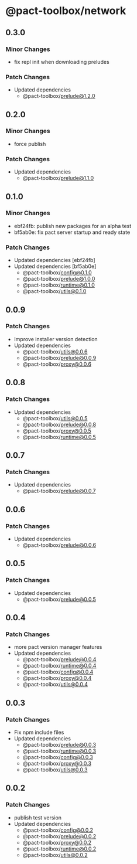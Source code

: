 # @pact-toolbox/network

## 0.3.0

### Minor Changes

- fix repl init when downloading preludes

### Patch Changes

- Updated dependencies
  - @pact-toolbox/prelude@1.2.0

## 0.2.0

### Minor Changes

- force publish

### Patch Changes

- Updated dependencies
  - @pact-toolbox/prelude@1.1.0

## 0.1.0

### Minor Changes

- ebf24fb: publish new packages for an alpha test
- bf5ab0e: fix pact server startup and ready state

### Patch Changes

- Updated dependencies [ebf24fb]
- Updated dependencies [bf5ab0e]
  - @pact-toolbox/config@0.1.0
  - @pact-toolbox/prelude@1.0.0
  - @pact-toolbox/runtime@0.1.0
  - @pact-toolbox/utils@0.1.0

## 0.0.9

### Patch Changes

- Improve installer version detection
- Updated dependencies
  - @pact-toolbox/utils@0.0.6
  - @pact-toolbox/prelude@0.0.9
  - @pact-toolbox/proxy@0.0.6

## 0.0.8

### Patch Changes

- Updated dependencies
  - @pact-toolbox/utils@0.0.5
  - @pact-toolbox/prelude@0.0.8
  - @pact-toolbox/proxy@0.0.5
  - @pact-toolbox/runtime@0.0.5

## 0.0.7

### Patch Changes

- Updated dependencies
  - @pact-toolbox/prelude@0.0.7

## 0.0.6

### Patch Changes

- Updated dependencies
  - @pact-toolbox/prelude@0.0.6

## 0.0.5

### Patch Changes

- Updated dependencies
  - @pact-toolbox/prelude@0.0.5

## 0.0.4

### Patch Changes

- more pact version manager features
- Updated dependencies
  - @pact-toolbox/prelude@0.0.4
  - @pact-toolbox/runtime@0.0.4
  - @pact-toolbox/config@0.0.4
  - @pact-toolbox/proxy@0.0.4
  - @pact-toolbox/utils@0.0.4

## 0.0.3

### Patch Changes

- Fix npm include files
- Updated dependencies
  - @pact-toolbox/prelude@0.0.3
  - @pact-toolbox/runtime@0.0.3
  - @pact-toolbox/config@0.0.3
  - @pact-toolbox/proxy@0.0.3
  - @pact-toolbox/utils@0.0.3

## 0.0.2

### Patch Changes

- publish test version
- Updated dependencies
  - @pact-toolbox/config@0.0.2
  - @pact-toolbox/prelude@0.0.2
  - @pact-toolbox/proxy@0.0.2
  - @pact-toolbox/runtime@0.0.2
  - @pact-toolbox/utils@0.0.2
